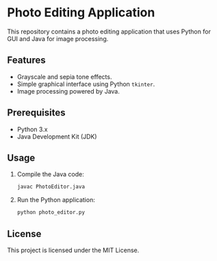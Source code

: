 
# Photo Editing Application

This repository contains a photo editing application that uses Python for GUI and Java for image processing.

## Features
- Grayscale and sepia tone effects.
- Simple graphical interface using Python `tkinter`.
- Image processing powered by Java.

## Prerequisites
- Python 3.x
- Java Development Kit (JDK)

## Usage
1. Compile the Java code:
   ```bash
   javac PhotoEditor.java
   ```
2. Run the Python application:
   ```bash
   python photo_editor.py
   ```

## License
This project is licensed under the MIT License.
